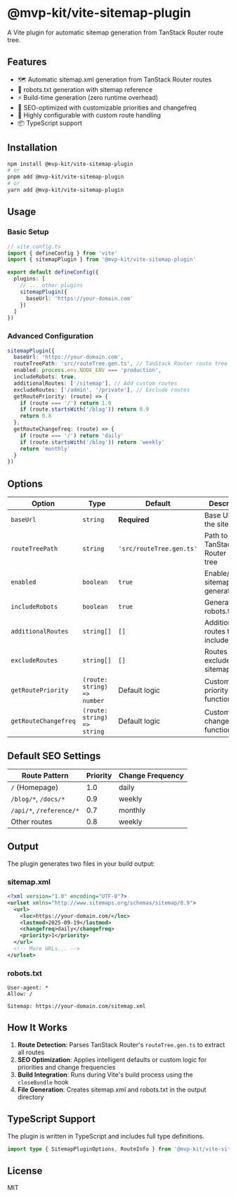 # @mvp-kit/vite-sitemap-plugin

A Vite plugin for automatic sitemap generation from TanStack Router route tree.

## Features

- 🗺️ Automatic sitemap.xml generation from TanStack Router routes
- 🤖 robots.txt generation with sitemap reference
- ⚡ Build-time generation (zero runtime overhead)
- 🎯 SEO-optimized with customizable priorities and changefreq
- 🔧 Highly configurable with custom route handling
- 📦 TypeScript support

## Installation

```bash
npm install @mvp-kit/vite-sitemap-plugin
# or
pnpm add @mvp-kit/vite-sitemap-plugin
# or
yarn add @mvp-kit/vite-sitemap-plugin
```

## Usage

### Basic Setup

```typescript
// vite.config.ts
import { defineConfig } from 'vite'
import { sitemapPlugin } from '@mvp-kit/vite-sitemap-plugin'

export default defineConfig({
  plugins: [
    // ... other plugins
    sitemapPlugin({
      baseUrl: 'https://your-domain.com'
    })
  ]
})
```

### Advanced Configuration

```typescript
sitemapPlugin({
  baseUrl: 'https://your-domain.com',
  routeTreePath: 'src/routeTree.gen.ts', // TanStack Router route tree
  enabled: process.env.NODE_ENV === 'production',
  includeRobots: true,
  additionalRoutes: ['/sitemap'], // Add custom routes
  excludeRoutes: ['/admin', '/private'], // Exclude routes
  getRoutePriority: (route) => {
    if (route === '/') return 1.0
    if (route.startsWith('/blog')) return 0.9
    return 0.8
  },
  getRouteChangefreq: (route) => {
    if (route === '/') return 'daily'
    if (route.startsWith('/blog')) return 'weekly'
    return 'monthly'
  }
})
```

## Options

| Option | Type | Default | Description |
|--------|------|---------|-------------|
| `baseUrl` | `string` | **Required** | Base URL for the sitemap |
| `routeTreePath` | `string` | `'src/routeTree.gen.ts'` | Path to TanStack Router route tree |
| `enabled` | `boolean` | `true` | Enable/disable sitemap generation |
| `includeRobots` | `boolean` | `true` | Generate robots.txt file |
| `additionalRoutes` | `string[]` | `[]` | Additional routes to include |
| `excludeRoutes` | `string[]` | `[]` | Routes to exclude from sitemap |
| `getRoutePriority` | `(route: string) => number` | Default logic | Custom priority function |
| `getRouteChangefreq` | `(route: string) => string` | Default logic | Custom changefreq function |

## Default SEO Settings

| Route Pattern | Priority | Change Frequency |
|---------------|----------|------------------|
| `/` (Homepage) | 1.0 | daily |
| `/blog/*`, `/docs/*` | 0.9 | weekly |
| `/api/*`, `/reference/*` | 0.7 | monthly |
| Other routes | 0.8 | weekly |

## Output

The plugin generates two files in your build output:

### sitemap.xml
```xml
<?xml version="1.0" encoding="UTF-8"?>
<urlset xmlns="http://www.sitemaps.org/schemas/sitemap/0.9">
  <url>
    <loc>https://your-domain.com/</loc>
    <lastmod>2025-09-19</lastmod>
    <changefreq>daily</changefreq>
    <priority>1</priority>
  </url>
  <!-- More URLs... -->
</urlset>
```

### robots.txt
```
User-agent: *
Allow: /

Sitemap: https://your-domain.com/sitemap.xml
```

## How It Works

1. **Route Detection**: Parses TanStack Router's `routeTree.gen.ts` to extract all routes
2. **SEO Optimization**: Applies intelligent defaults or custom logic for priorities and change frequencies
3. **Build Integration**: Runs during Vite's build process using the `closeBundle` hook
4. **File Generation**: Creates sitemap.xml and robots.txt in the output directory

## TypeScript Support

The plugin is written in TypeScript and includes full type definitions.

```typescript
import type { SitemapPluginOptions, RouteInfo } from '@mvp-kit/vite-sitemap-plugin'
```

## License

MIT